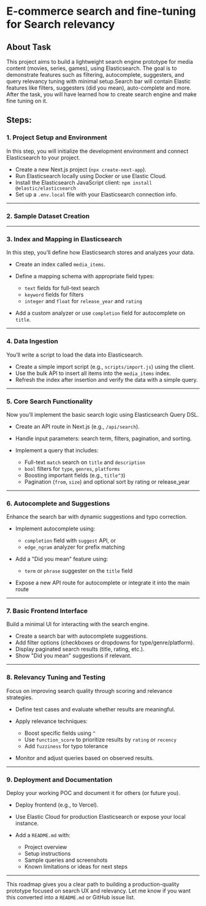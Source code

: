 # E-commerce search and fine-tuning for Search relevancy

## About Task
This project aims to build a lightweight search engine prototype for media content (movies, series, games), using Elasticsearch. The goal is to demonstrate features such as filtering, autocomplete, suggesters, and query relevancy tuning with minimal setup.Search bar will contain Elastic features like filters, suggesters (did you mean), auto-complete and more. After the task, you will have learned how to create search engine and make fine tuning on it.

## Steps:

### 1. Project Setup and Environment

In this step, you will initialize the development environment and connect Elasticsearch to your project.

* Create a new Next.js project (`npx create-next-app`).
* Run Elasticsearch locally using Docker or use Elastic Cloud.
* Install the Elasticsearch JavaScript client:
  `npm install @elastic/elasticsearch`
* Set up a `.env.local` file with your Elasticsearch connection info.

---

### 2. Sample Dataset Creation


---

### 3. Index and Mapping in Elasticsearch

In this step, you’ll define how Elasticsearch stores and analyzes your data.

* Create an index called `media_items`.
* Define a mapping schema with appropriate field types:

  * `text` fields for full-text search 
  * `keyword` fields for filters 
  * `integer` and `float` for `release_year` and `rating`
* Add a custom analyzer or use `completion` field for autocomplete on `title`.

---

### 4. Data Ingestion

You’ll write a script to load the data into Elasticsearch.

* Create a simple import script (e.g., `scripts/import.js`) using the client.
* Use the bulk API to insert all items into the `media_items` index.
* Refresh the index after insertion and verify the data with a simple query.

---

### 5. Core Search Functionality

Now you’ll implement the basic search logic using Elasticsearch Query DSL.

* Create an API route in Next.js (e.g., `/api/search`).
* Handle input parameters: search term, filters, pagination, and sorting.
* Implement a query that includes:

  * Full-text `match` search on `title` and `description`
  * `bool` filters for `type`, `genres`, `platforms`
  * Boosting important fields (e.g., `title^3`)
  * Pagination (`from`, `size`) and optional sort by rating or release\_year

---

### 6. Autocomplete and Suggestions

Enhance the search bar with dynamic suggestions and typo correction.

* Implement autocomplete using:

  * `completion` field with `suggest` API, or
  * `edge_ngram` analyzer for prefix matching
* Add a "Did you mean" feature using:

  * `term` or `phrase` suggester on the `title` field
* Expose a new API route for autocomplete or integrate it into the main route

---

### 7. Basic Frontend Interface

Build a minimal UI for interacting with the search engine.

* Create a search bar with autocomplete suggestions.
* Add filter options (checkboxes or dropdowns for type/genre/platform).
* Display paginated search results (title, rating, etc.).
* Show "Did you mean" suggestions if relevant.

---

### 8. Relevancy Tuning and Testing

Focus on improving search quality through scoring and relevance strategies.

* Define test cases and evaluate whether results are meaningful.
* Apply relevance techniques:

  * Boost specific fields using `^`
  * Use `function_score` to prioritize results by `rating` or `recency`
  * Add `fuzziness` for typo tolerance
* Monitor and adjust queries based on observed results.

---

### 9. Deployment and Documentation

Deploy your working POC and document it for others (or future you).

* Deploy frontend (e.g., to Vercel).
* Use Elastic Cloud for production Elasticsearch or expose your local instance.
* Add a `README.md` with:

  * Project overview
  * Setup instructions
  * Sample queries and screenshots
  * Known limitations or ideas for next steps

---

This roadmap gives you a clear path to building a production-quality prototype focused on search UX and relevancy. Let me know if you want this converted into a `README.md` or GitHub issue list.














